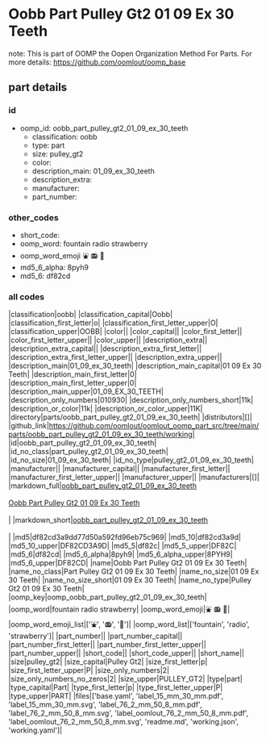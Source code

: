 # Oobb Part Pulley Gt2 01 09 Ex 30 Teeth  

note: This is part of OOMP the Oopen Organization Method For Parts. For more details: https://github.com/oomlout/oomp_base

##  part details





### id
* oomp_id: oobb_part_pulley_gt2_01_09_ex_30_teeth
  * classification: oobb
  * type: part
  * size: pulley_gt2
  * color: 
  * description_main: 01_09_ex_30_teeth
  * description_extra: 
  * manufacturer: 
  * part_number: 

### other_codes
* short_code: 
* oomp_word: fountain radio strawberry
* oomp_word_emoji :fountain: :radio: :strawberry:
* md5_6_alpha: 8pyh9
* md5_6: df82cd

### all codes 
|classification|oobb|
|classification_capital|Oobb|
|classification_first_letter|o|
|classification_first_letter_upper|O|
|classification_upper|OOBB|
|color||
|color_capital||
|color_first_letter||
|color_first_letter_upper||
|color_upper||
|description_extra||
|description_extra_capital||
|description_extra_first_letter||
|description_extra_first_letter_upper||
|description_extra_upper||
|description_main|01_09_ex_30_teeth|
|description_main_capital|01 09 Ex 30 Teeth|
|description_main_first_letter|0|
|description_main_first_letter_upper|0|
|description_main_upper|01_09_EX_30_TEETH|
|description_only_numbers|010930|
|description_only_numbers_short|11k|
|description_or_color|11k|
|description_or_color_upper|11K|
|directory|parts/oobb_part_pulley_gt2_01_09_ex_30_teeth|
|distributors|[]|
|github_link|https://github.com/oomlout/oomlout_oomp_part_src/tree/main/parts/oobb_part_pulley_gt2_01_09_ex_30_teeth/working|
|id|oobb_part_pulley_gt2_01_09_ex_30_teeth|
|id_no_class|part_pulley_gt2_01_09_ex_30_teeth|
|id_no_size|01_09_ex_30_teeth|
|id_no_type|pulley_gt2_01_09_ex_30_teeth|
|manufacturer||
|manufacturer_capital||
|manufacturer_first_letter||
|manufacturer_first_letter_upper||
|manufacturer_upper||
|manufacturers|[]|
|markdown_full|[oobb_part_pulley_gt2_01_09_ex_30_teeth](https://github.com/oomlout/oomlout_oomp_part_src/tree/main/parts/oobb_part_pulley_gt2_01_09_ex_30_teeth/working)<br>[](https://github.com/oomlout/oomlout_oomp_part_src/tree/main/parts/oobb_part_pulley_gt2_01_09_ex_30_teeth/working)<br>[Oobb Part Pulley Gt2 01 09 Ex 30 Teeth](https://github.com/oomlout/oomlout_oomp_part_src/tree/main/parts/oobb_part_pulley_gt2_01_09_ex_30_teeth/working)<br><br>|
|markdown_short|[oobb_part_pulley_gt2_01_09_ex_30_teeth](https://github.com/oomlout/oomlout_oomp_part_src/tree/main/parts/oobb_part_pulley_gt2_01_09_ex_30_teeth/working)<br><br>|
|md5|df82cd3a9dd77d50a592fd96eb75c969|
|md5_10|df82cd3a9d|
|md5_10_upper|DF82CD3A9D|
|md5_5|df82c|
|md5_5_upper|DF82C|
|md5_6|df82cd|
|md5_6_alpha|8pyh9|
|md5_6_alpha_upper|8PYH9|
|md5_6_upper|DF82CD|
|name|Oobb Part Pulley Gt2 01 09 Ex 30 Teeth|
|name_no_class|Part Pulley Gt2 01 09 Ex 30 Teeth|
|name_no_size|01 09 Ex 30 Teeth|
|name_no_size_short|01 09 Ex 30 Teeth|
|name_no_type|Pulley Gt2 01 09 Ex 30 Teeth|
|oomp_key|oomp_oobb_part_pulley_gt2_01_09_ex_30_teeth|
|oomp_word|fountain radio strawberry|
|oomp_word_emoji|:fountain: :radio: :strawberry:|
|oomp_word_emoji_list|[':fountain:', ':radio:', ':strawberry:']|
|oomp_word_list|['fountain', 'radio', 'strawberry']|
|part_number||
|part_number_capital||
|part_number_first_letter||
|part_number_first_letter_upper||
|part_number_upper||
|short_code||
|short_code_upper||
|short_name||
|size|pulley_gt2|
|size_capital|Pulley Gt2|
|size_first_letter|p|
|size_first_letter_upper|P|
|size_only_numbers|2|
|size_only_numbers_no_zeros|2|
|size_upper|PULLEY_GT2|
|type|part|
|type_capital|Part|
|type_first_letter|p|
|type_first_letter_upper|P|
|type_upper|PART|
|files|['base.yaml', 'label_15_mm_30_mm.pdf', 'label_15_mm_30_mm.svg', 'label_76_2_mm_50_8_mm.pdf', 'label_76_2_mm_50_8_mm.svg', 'label_oomlout_76_2_mm_50_8_mm.pdf', 'label_oomlout_76_2_mm_50_8_mm.svg', 'readme.md', 'working.json', 'working.yaml']|
